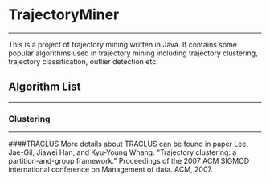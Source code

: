 # TrajectoryMiner
----------
This is a project of trajectory mining written in Java. It contains some popular algorithms used in trajectory mining including trajectory clustering, trajectory classification, outlier detection etc.

## Algorithm List
----------
### Clustering
----------
####TRACLUS
More details about TRACLUS can be found in paper
Lee, Jae-Gil, Jiawei Han, and Kyu-Young Whang. "Trajectory clustering: a partition-and-group framework." Proceedings of the 2007 ACM SIGMOD international conference on Management of data. ACM, 2007.

